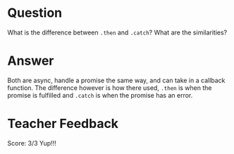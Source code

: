 # Question
What is the difference between `.then` and `.catch`? What are the similarities?

# Answer
Both are async, handle a promise the same way, and can take in a callback function. The difference however is how there used, `.then` is when the promise is fulfilled  and  `.catch` is when the  promise has  an error.

# Teacher Feedback
Score: 3/3
Yup!!!